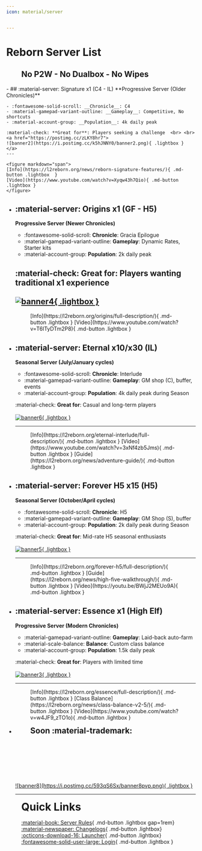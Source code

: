 ```yaml
---
icon: material/server


---
```


<style>
.md-button {
    margin: 0.1rem;
}
</style>

# Reborn Server List

<figure markdown="span">
<h2>No P2W - No Dualbox - No Wipes</h2>
</figure>

<div class="grid cards" markdown>
- ## :material-server: Signature x1 (C4 - IL)
    **Progressive Server (Older Chronicles)**

    - :fontawesome-solid-scroll: __Chronicle__: C4
    - :material-gamepad-variant-outline: __Gameplay__: Competitive, No shortcuts
    - :material-account-group: __Population__: 4k daily peak

    :material-check: **Great for**: Players seeking a challenge  <br> <br>
    <a href="https://postimg.cc/zLKY8hr7">
    ![banner2](https://i.postimg.cc/k5hJNNY0/banner2.png){ .lightbox }
    </a>
    ---

    <figure markdown="span">
    [Info](https://l2reborn.org/news/reborn-signature-features/){ .md-button .lightbox  }
    [Video](https://www.youtube.com/watch?v=Xyqw43h7Qio){ .md-button .lightbox }
    </figure>


- ## :material-server: Origins x1 (GF - H5)

    **Progressive Server (Newer Chronicles)**

    - :fontawesome-solid-scroll: __Chronicle__: Gracia Epilogue
    - :material-gamepad-variant-outline: __Gameplay__: Dynamic Rates, Starter kits
    - :material-account-group: __Population__: 2k daily peak 

    :material-check: **Great for**: Players wanting traditional x1 experience <br> <br>
    <a href="https://postimg.cc/QVTDqvPw">
    ![banner4](https://i.postimg.cc/y6fN7HT1/banner4.png){ .lightbox }
    </a>
    ---

    <figure markdown="span">
    [Info](https://l2reborn.org/origins/full-description/){ .md-button .lightbox } 
    [Video](https://www.youtube.com/watch?v=T6lTyDTm2P8){ .md-button .lightbox }
    </figure>


- ## :material-server: Eternal x10/x30 (IL)
    **Seasonal Server (July/January cycles)**

    - :fontawesome-solid-scroll: __Chronicle__: Interlude
    - :material-gamepad-variant-outline: __Gameplay__: GM shop (C), buffer, events  
    - :material-account-group: __Population__: 4k daily peak during Season


    :material-check: **Great for**: Casual and long-term players <br> <br>
    <a href="https://postimg.cc/HVjTyVm0">
    ![banner6](https://i.postimg.cc/4NQyj9F0/banner6.png){ .lightbox }
    </a>

    ---

    <figure markdown="span">
    [Info](https://l2reborn.org/eternal-interlude/full-description/){ .md-button .lightbox } 
    [Video](https://www.youtube.com/watch?v=3xNf4zb5Jms){ .md-button .lightbox }
    [Guide](https://l2reborn.org/news/adventure-guide/){ .md-button .lightbox }
    </figure>


- ## :material-server: Forever H5 x15 (H5)
    **Seasonal Server (October/April cycles)**

    - :fontawesome-solid-scroll: __Chronicle__: H5
    - :material-gamepad-variant-outline: __Gameplay__: GM Shop (S), buffer
    - :material-account-group: __Population__: 2k daily peak during Season
    
    :material-check: **Great for**: Mid-rate H5 seasonal enthusiasts <br> <br>
    <a href="https://postimg.cc/s1QnGr8Q">
    ![banner5](https://i.postimg.cc/bYL4MY9T/banner7.png){ .lightbox }
    </a>

    ---

    <figure markdown="span">
    [Info](https://l2reborn.org/forever-h5/full-description/){ .md-button .lightbox }
    [Guide](https://l2reborn.org/news/high-five-walkthrough/){ .md-button .lightbox }
    [Video](https://youtu.be/BWjJ2MEUo9A){ .md-button .lightbox }
    </figure>



- ## :material-server: Essence x1 (High Elf)
    **Progressive Server (Modern Chronicles)**

    - :material-gamepad-variant-outline: __Gameplay__: Laid-back auto-farm  
    - :material-scale-balance: __Balance__: Custom class balance  
    - :material-account-group: __Population__: 1.5k daily peak 

    :material-check: **Great for**: Players with limited time  <br> <br>
    <a href="https://postimg.cc/wRcBvPYW">
    ![banner3](https://i.postimg.cc/br4S6cCj/banner3.png){ .lightbox }
    </a>

    ---

    <figure markdown="span">
    [Info](https://l2reborn.org/essence/full-description/){ .md-button .lightbox }
    [Class Balance](https://l2reborn.org/news/class-balance-v2-5/){ .md-button .lightbox }
    [Video](https://www.youtube.com/watch?v=w4JF9_zTO1o){ .md-button .lightbox }

    
    </figure>

- <figure markdown="span">
    <h2 style="padding: 0; margin: 9px 0;">Soon :material-trademark:</h2> <br> <br> <br> <br> <br> <br>
    </figure>
    <a href="https://postimg.cc/MXnQWZL4">
    ![banner8](https://i.postimg.cc/593qS6Sx/banner8pvp.png){ .lightbox }
    </a>
    <hr>
</div>



<figure markdown="span">
<h1 style="padding: 0px; margin: 1rem 0;">Quick Links</h1>

[:material-book: Server Rules](https://l2reborn.org/server-rules/){ .md-button  .lightbox gap=1rem}
[:material-newspaper: Changelogs](https://l2reborn.org/latest-news/){ .md-button  .lightbox}
[:octicons-download-16: Launcher](https://l2reborn.org/installer){ .md-button .lightbox}
[:fontawesome-solid-user-large: Login](https://l2reborn.org/signin/){ .md-button  .lightbox }

</figure>
